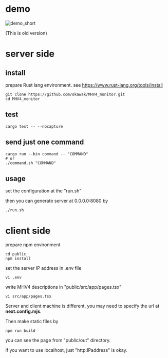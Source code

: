 # demo

![demo_short](https://github.com/okawak/MHV4_monitor/assets/116426897/769a5ec2-58d8-43dc-85af-4548e1b7c1fc)

(This is old version)

# server side

## install

prepare Rust lang environment. see https://www.rust-lang.org/tools/install

```shell
git clone https://github.com/okawak/MHV4_monitor.git
cd MHV4_monitor
```

## test

```shell
cargo test -- --nocapture
```

## send just one command

```shell
cargo run --bin command -- "COMMAND"
# or
./command.sh "COMMAND"
```

## usage

set the configuration at the "run.sh"

then you can generate server at 0.0.0.0:8080 by

```shell
./run.sh
```

# client side

prepare npm environment

```shell
cd public
npm install
```

set the server IP address in .env file

```shell
vi .env
```

write MHV4 descriptions in "public/src/app/pages.tsx"

```shell
vi src/app/pages.tsx
```
Server and client machine is different, you may need to specify the url at **next.config.mjs**.

Then make static files by

```shell
npm run build
```

you can see the page from "public/out" directory.

If you want to use localhost, just "http:IPaddress" is okay.
